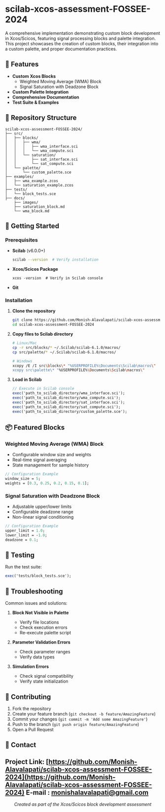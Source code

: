 # scilab-xcos-assessment-FOSSEE-2024

A comprehensive implementation demonstrating custom block development in Xcos/Scicos, featuring signal processing blocks and palette integration. This project showcases the creation of custom blocks, their integration into a custom palette, and proper documentation practices.

## 🎯 Features

- **Custom Xcos Blocks**
  - Weighted Moving Average (WMA) Block
  - Signal Saturation with Deadzone Block
- **Custom Palette Integration**
- **Comprehensive Documentation**
- **Test Suite & Examples**

## 📁 Repository Structure

```
scilab-xcos-assessment-FOSSEE-2024/
├── src/
│   ├── blocks/
│   │   ├── wma/
│   │   │   ├── wma_interface.sci
│   │   │   └── wma_compute.sci
│   │   └── saturation/
│   │       ├── sat_interface.sci
│   │       └── sat_compute.sci
│   └── palette/
│       └── custom_palette.sce
├── examples/
│   ├── wma_example.zcos
│   └── saturation_example.zcos
├── tests/
│   └── block_tests.sce
├── docs/
    ├── images/
    ├── saturation_block.md
    └── wma_block.md 
```

## 🚀 Getting Started

### Prerequisites

- **Scilab** (v6.0.0+)
  ```bash
  scilab --version  # Verify installation
  ```
- **Xcos/Scicos Package**
  ```scilab
  xcos -version  # Verify in Scilab console
  ```
- **Git**

### Installation

1. **Clone the repository**
   ```bash
   git clone https://github.com/Monish-Alavalapati/scilab-xcos-assessment-FOSSEE-2024.git
   cd scilab-xcos-assessment-FOSSEE-2024
   ```

2. **Copy files to Scilab directory**
   ```bash
   # Linux/Mac
   cp -r src/blocks/* ~/.Scilab/scilab-6.1.0/macros/
   cp src/palette/* ~/.Scilab/scilab-6.1.0/macros/

   # Windows
   xcopy /E /I src\blocks\* "%USERPROFILE%\Documents\Scilab\macros\"
   xcopy src\palette\* "%USERPROFILE%\Documents\Scilab\macros\"
   ```

3. **Load in Scilab**
   ```scilab
   // Execute in Scilab console
   exec('path_to_scilab_directory/wma_interface.sci');
   exec('path_to_scilab_directory/wma_compute.sci');
   exec('path_to_scilab_directory/sat_interface.sci');
   exec('path_to_scilab_directory/sat_compute.sci');
   exec('path_to_scilab_directory/custom_palette.sce');
   ```

## 📦 Featured Blocks

### Weighted Moving Average (WMA) Block
- Configurable window size and weights
- Real-time signal averaging
- State management for sample history

```scilab
// Configuration Example
window_size = 5;
weights = [0.3, 0.25, 0.2, 0.15, 0.1];
```

### Signal Saturation with Deadzone Block
- Adjustable upper/lower limits
- Configurable deadzone range
- Non-linear signal conditioning

```scilab
// Configuration Example
upper_limit = 1.0;
lower_limit = -1.0;
deadzone = 0.1;
```

## 🧪 Testing

Run the test suite:
```scilab
exec('tests/block_tests.sce');
```

## 🔧 Troubleshooting

Common issues and solutions:

1. **Block Not Visible in Palette**
   - Verify file locations
   - Check execution errors
   - Re-execute palette script

2. **Parameter Validation Errors**
   - Check parameter ranges
   - Verify data types

3. **Simulation Errors**
   - Check signal compatibility
   - Verify state initialization

## 👥 Contributing

1. Fork the repository
2. Create your feature branch (`git checkout -b feature/AmazingFeature`)
3. Commit your changes (`git commit -m 'Add some AmazingFeature'`)
4. Push to the branch (`git push origin feature/AmazingFeature`)
5. Open a Pull Request

## 📧 Contact

Project Link: [https://github.com/Monish-Alavalapati/scilab-xcos-assessment-FOSSEE-2024](https://github.com/Monish-Alavalapati/scilab-xcos-assessment-FOSSEE-2024)
E-mail : monishalavalapati@gmail.com
---

<div align="center">

*Created as part of the Xcos/Scicos block development assessment*

</div>
